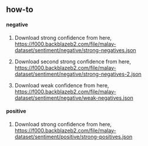 ## how-to

#### negative

1. Download strong confidence from here, https://f000.backblazeb2.com/file/malay-dataset/sentiment/negative/strong-negatives.json

2. Download second strong confidence from here, https://f000.backblazeb2.com/file/malay-dataset/sentiment/negative/strong-negatives-2.json

3. Download weak confidence from here, https://f000.backblazeb2.com/file/malay-dataset/sentiment/negative/weak-negatives.json

#### positive

1. Download strong confidence from here, https://f000.backblazeb2.com/file/malay-dataset/sentiment/positive/strong-positives.json